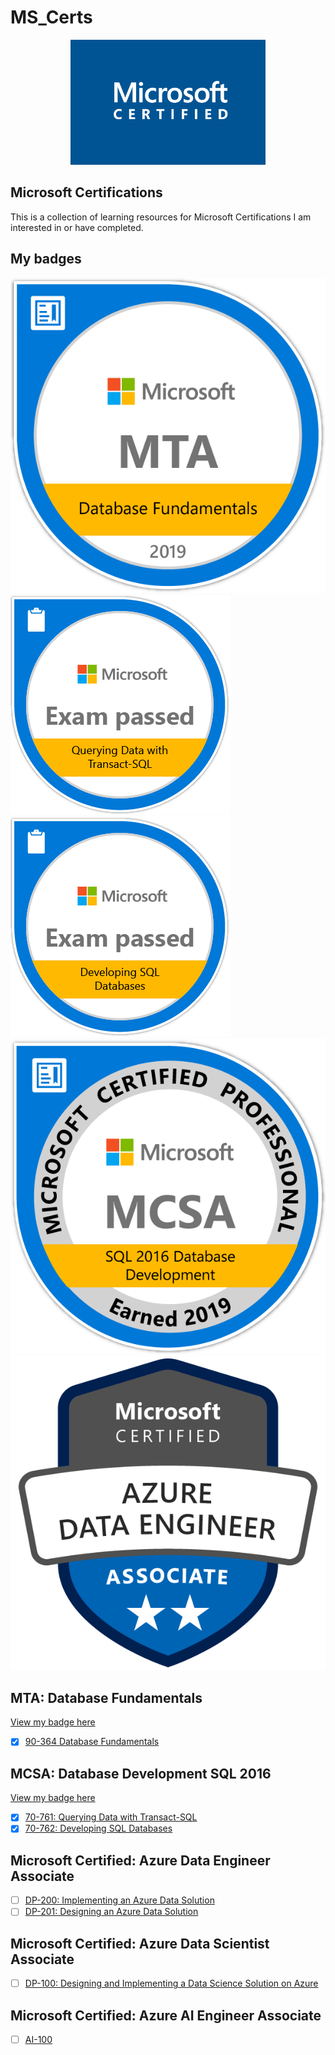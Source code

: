 # MS_Certs

<p align="center">
  <img height="200" src="src/ms_certified.webp"/>
</p>

## Microsoft Certifications 
This is a collection of learning resources for Microsoft Certifications I am interested in or have completed. 

## My badges

<div id="cover">
  <img src="src/MTA-Database-Fundamentals-2019.png">
  <img src="src/Querying_Data_with_Transact-SQL-01.png">
  <img src="src/Developing_SQL_Databases-01.png">
  <img src="src/MCSA-SQL-2016-Database-Development-2019.png">
  <img src="src/azure-data-engineer-associate-600x600.png">
</div>


## MTA: Database Fundamentals
[View my badge here](https://www.youracclaim.com/badges/1a5dde84-d5fc-4dd5-8f91-ba8a636588bf)
- [x] [90-364 Database Fundamentals](https://docs.microsoft.com/en-us/learn/certifications/exams/98-364)

## MCSA: Database Development SQL 2016 
[View my badge here](https://www.youracclaim.com/badges/394c69c2-113e-43fd-8c1c-3d5eb4744760)
- [x] [70-761: Querying Data with Transact-SQL](https://docs.microsoft.com/en-us/learn/certifications/exams/70-761)
- [x] [70-762: Developing SQL Databases](https://docs.microsoft.com/en-us/learn/certifications/exams/70-762)

## Microsoft Certified: Azure Data Engineer Associate
- [ ] [DP-200: Implementing an Azure Data Solution](https://github.com/luyandamncube/MS_Certs/tree/main/DP-200)
- [ ] [DP-201: Designing an Azure Data Solution](https://docs.microsoft.com/en-us/learn/certifications/exams/dp-201)

## Microsoft Certified: Azure Data Scientist Associate
- [ ] [DP-100: Designing and Implementing a Data Science Solution on Azure](https://docs.microsoft.com/en-us/learn/certifications/exams/dp-100)

## Microsoft Certified: Azure AI Engineer Associate
- [ ] [AI-100](https://github.com/luyandamncube/MS_Certs/tree/master/AI-100) 
